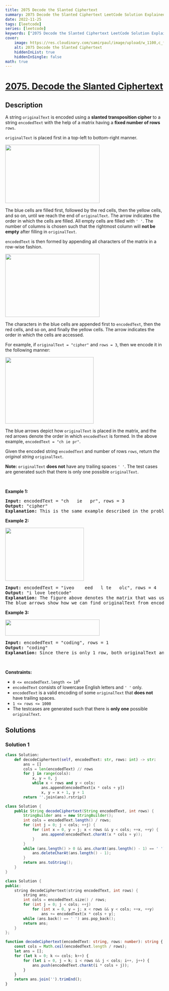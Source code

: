 ```yaml
---
title: 2075 Decode the Slanted Ciphertext
summary: 2075 Decode the Slanted Ciphertext LeetCode Solution Explained
date: 2022-11-25
tags: [leetcode]
series: [leetcode]
keywords: ["2075 Decode the Slanted Ciphertext LeetCode Solution Explained in all languages", "2075 Decode the Slanted Ciphertext", "LeetCode", "leetcode solution in Python3 C++ Java Go PHP Ruby Swift TypeScript Rust C# JavaScript C", "GeeksforGeeks", "InterviewBit", "Coding Ninjas", "HackerRank", "HackerEarth", "CodeChef", "TopCoder", "AlgoExpert", "freeCodeCamp", "Codeforces", "GitHub", "AtCoder", "Samir Paul"]
cover:
    image: https://res.cloudinary.com/samirpaul/image/upload/w_1100,c_fit,co_rgb:FFFFFF,l_text:Arial_75_bold:2075 Decode the Slanted Ciphertext - Solution Explained/problem-solving.webp
    alt: 2075 Decode the Slanted Ciphertext
    hiddenInList: true
    hiddenInSingle: false
math: true
---
```



# [2075. Decode the Slanted Ciphertext](https://leetcode.com/problems/decode-the-slanted-ciphertext)


## Description

<p>A string <code>originalText</code> is encoded using a <strong>slanted transposition cipher</strong> to a string <code>encodedText</code> with the help of a matrix having a <strong>fixed number of rows</strong> <code>rows</code>.</p>

<p><code>originalText</code> is placed first in a top-left to bottom-right manner.</p>
<img alt="" src="https://spcdn.pages.dev/leetcode/problems/2075.Decode%20the%20Slanted%20Ciphertext/images/exa11.png" style="width: 300px; height: 185px;" />
<p>The blue cells are filled first, followed by the red cells, then the yellow cells, and so on, until we reach the end of <code>originalText</code>. The arrow indicates the order in which the cells are filled. All empty cells are filled with <code>&#39; &#39;</code>. The number of columns is chosen such that the rightmost column will <strong>not be empty</strong> after filling in <code>originalText</code>.</p>

<p><code>encodedText</code> is then formed by appending all characters of the matrix in a row-wise fashion.</p>
<img alt="" src="https://spcdn.pages.dev/leetcode/problems/2075.Decode%20the%20Slanted%20Ciphertext/images/exa12.png" style="width: 300px; height: 200px;" />
<p>The characters in the blue cells are appended first to <code>encodedText</code>, then the red cells, and so on, and finally the yellow cells. The arrow indicates the order in which the cells are accessed.</p>

<p>For example, if <code>originalText = &quot;cipher&quot;</code> and <code>rows = 3</code>, then we encode it in the following manner:</p>
<img alt="" src="https://spcdn.pages.dev/leetcode/problems/2075.Decode%20the%20Slanted%20Ciphertext/images/desc2.png" style="width: 281px; height: 211px;" />
<p>The blue arrows depict how <code>originalText</code> is placed in the matrix, and the red arrows denote the order in which <code>encodedText</code> is formed. In the above example, <code>encodedText = &quot;ch ie pr&quot;</code>.</p>

<p>Given the encoded string <code>encodedText</code> and number of rows <code>rows</code>, return <em>the original string</em> <code>originalText</code>.</p>

<p><strong>Note:</strong> <code>originalText</code> <strong>does not</strong> have any trailing spaces <code>&#39; &#39;</code>. The test cases are generated such that there is only one possible <code>originalText</code>.</p>

<p>&nbsp;</p>
<p><strong class="example">Example 1:</strong></p>

<pre>
<strong>Input:</strong> encodedText = &quot;ch   ie   pr&quot;, rows = 3
<strong>Output:</strong> &quot;cipher&quot;
<strong>Explanation:</strong> This is the same example described in the problem description.
</pre>

<p><strong class="example">Example 2:</strong></p>
<img alt="" src="https://spcdn.pages.dev/leetcode/problems/2075.Decode%20the%20Slanted%20Ciphertext/images/exam1.png" style="width: 250px; height: 168px;" />
<pre>
<strong>Input:</strong> encodedText = &quot;iveo    eed   l te   olc&quot;, rows = 4
<strong>Output:</strong> &quot;i love leetcode&quot;
<strong>Explanation:</strong> The figure above denotes the matrix that was used to encode originalText. 
The blue arrows show how we can find originalText from encodedText.
</pre>

<p><strong class="example">Example 3:</strong></p>
<img alt="" src="https://spcdn.pages.dev/leetcode/problems/2075.Decode%20the%20Slanted%20Ciphertext/images/eg2.png" style="width: 300px; height: 51px;" />
<pre>
<strong>Input:</strong> encodedText = &quot;coding&quot;, rows = 1
<strong>Output:</strong> &quot;coding&quot;
<strong>Explanation:</strong> Since there is only 1 row, both originalText and encodedText are the same.
</pre>

<p>&nbsp;</p>
<p><strong>Constraints:</strong></p>

<ul>
	<li><code>0 &lt;= encodedText.length &lt;= 10<sup>6</sup></code></li>
	<li><code>encodedText</code> consists of lowercase English letters and <code>&#39; &#39;</code> only.</li>
	<li><code>encodedText</code> is a valid encoding of some <code>originalText</code> that <strong>does not</strong> have trailing spaces.</li>
	<li><code>1 &lt;= rows &lt;= 1000</code></li>
	<li>The testcases are generated such that there is <strong>only one</strong> possible <code>originalText</code>.</li>
</ul>

## Solutions

### Solution 1

<!-- tabs:start -->

```python
class Solution:
    def decodeCiphertext(self, encodedText: str, rows: int) -> str:
        ans = []
        cols = len(encodedText) // rows
        for j in range(cols):
            x, y = 0, j
            while x < rows and y < cols:
                ans.append(encodedText[x * cols + y])
                x, y = x + 1, y + 1
        return ''.join(ans).rstrip()
```

```java
class Solution {
    public String decodeCiphertext(String encodedText, int rows) {
        StringBuilder ans = new StringBuilder();
        int cols = encodedText.length() / rows;
        for (int j = 0; j < cols; ++j) {
            for (int x = 0, y = j; x < rows && y < cols; ++x, ++y) {
                ans.append(encodedText.charAt(x * cols + y));
            }
        }
        while (ans.length() > 0 && ans.charAt(ans.length() - 1) == ' ') {
            ans.deleteCharAt(ans.length() - 1);
        }
        return ans.toString();
    }
}
```

```cpp
class Solution {
public:
    string decodeCiphertext(string encodedText, int rows) {
        string ans;
        int cols = encodedText.size() / rows;
        for (int j = 0; j < cols; ++j)
            for (int x = 0, y = j; x < rows && y < cols; ++x, ++y)
                ans += encodedText[x * cols + y];
        while (ans.back() == ' ') ans.pop_back();
        return ans;
    }
};
```

```ts
function decodeCiphertext(encodedText: string, rows: number): string {
    const cols = Math.ceil(encodedText.length / rows);
    let ans = [];
    for (let k = 0; k <= cols; k++) {
        for (let i = 0, j = k; i < rows && j < cols; i++, j++) {
            ans.push(encodedText.charAt(i * cols + j));
        }
    }
    return ans.join('').trimEnd();
}
```

<!-- tabs:end -->

<!-- end -->
